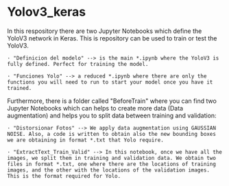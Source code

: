 # Yolov3_keras

In this respository there are two Jupyter Notebooks which define the YoloV3 network in Keras. This is repository can be used to train or test the YoloV3.

    · "Definicion del modelo" --> is the main *.ipynb where the YoloV3 is fully defined. Perfect for training the model.

    · "Funciones Yolo" --> a reduced *.ipynb where there are only the functions you will need to run to start your model once you have it trained.


Furthermore, there is a folder called "BeforeTrain" where you can find two Jupyter Notebooks which can helps to create more data (Data augmentation) and helps you to split data between training and validation:

    · "Distorsionar Fotos" --> We apply data augmentation using GAUSSIAN NOISE. Also, a code is written to obtain also the new bounding boxes we are obtaining in format *.txt that Yolo require.

    · "ExtractText_Train_Valid" --> In this notebook, once we have all the images, we split them in training and validation data. We obtain two files in format *.txt, one where there are the locations of training images, and the other with the locations of the validation images. This is the format required for Yolo.
